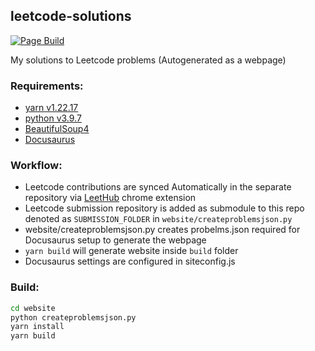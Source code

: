 ## leetcode-solutions

[![Page Build](https://github.com/prakashsellathurai/leetcode-solutions/actions/workflows/deploy.yml/badge.svg)](https://github.com/prakashsellathurai/leetcode-solutions/actions/workflows/deploy.yml)

My solutions to Leetcode problems (Autogenerated as a webpage)

### Requirements:
  - [yarn v1.22.17](https://yarnpkg.com/)
  - [python v3.9.7](https://www.python.org/)
  - [BeautifulSoup4](https://pypi.org/project/beautifulsoup4/)
  - [Docusaurus](https://docusaurus.io/)

### Workflow:
 - Leetcode contributions are synced Automatically in the separate repository via [LeetHub](https://github.com/QasimWani/LeetHub) chrome extension 
 - Leetcode submission repository is added as submodule to this repo denoted as `SUBMISSION_FOLDER` in `website/createproblemsjson.py`
 - website/createproblemsjson.py creates probelms.json required for Docusaurus setup to generate the webpage
 - `yarn build` will generate website inside `build` folder
 - Docusaurus settings are configured in siteconfig.js 

### Build:
  ```bash
  cd website
  python createproblemsjson.py
  yarn install
  yarn build
  ```
  
